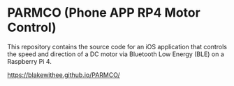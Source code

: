 # PARMCO (Phone APP RP4 Motor Control) 

This repository contains the source code for an iOS application that controls the speed and direction of a DC motor via Bluetooth Low Energy (BLE) on a Raspberry Pi 4.

https://blakewithee.github.io/PARMCO/

